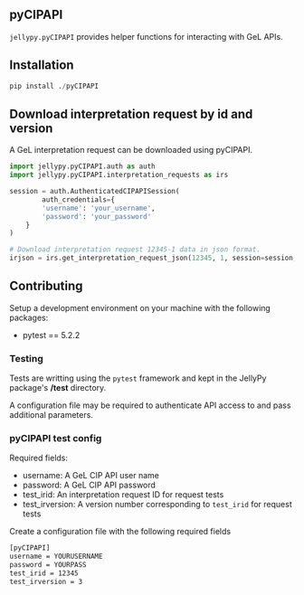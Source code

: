## pyCIPAPI

`jellypy.pyCIPAPI` provides helper functions for interacting with GeL APIs.

## Installation

```python
pip install ./pyCIPAPI
```

## Download interpretation request by id and version

A GeL interpretation request can be downloaded using pyCIPAPI.

```python
import jellypy.pyCIPAPI.auth as auth
import jellypy.pyCIPAPI.interpretation_requests as irs

session = auth.AuthenticatedCIPAPISession(
        auth_credentials={
        'username': 'your_username',
        'password': 'your_password'
    }
)

# Download interpretation request 12345-1 data in json format.
irjson = irs.get_interpretation_request_json(12345, 1, session=session, reports_v6=True)
```

## Contributing

Setup a development environment on your machine with the following packages:
* pytest == 5.2.2

### Testing

Tests are writting using the `pytest` framework and kept in the JellyPy package's **/test** directory.

A configuration file may be required to authenticate API access to and pass additional parameters.

### pyCIPAPI test config

Required fields:
- username: A GeL CIP API user name
- password: A GeL CIP API password
- test_irid: An interpretation request ID for request tests
- test_irversion: A version number corresponding to `test_irid` for request tests

Create a configuration file with the following required fields

```bash
[pyCIPAPI]
username = YOURUSERNAME
password = YOURPASS
test_irid = 12345
test_irversion = 3
```

